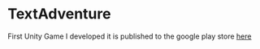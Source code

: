 # TextAdventure
First Unity Game I developed it is published to the google play store [here](https://play.google.com/store/apps/details?id=daryljones.TextAdventure&gl=GB)
